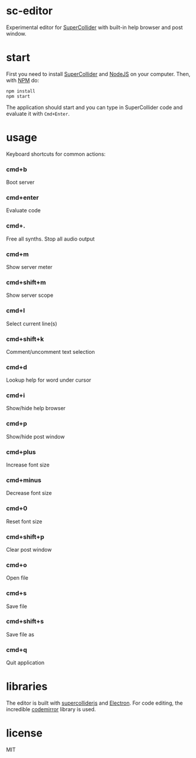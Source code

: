 # sc-editor

Experimental editor for [SuperCollider](https://github.com/supercollider/supercollider) with built-in help browser and post window.

# start

First you need to install [SuperCollider](https://github.com/supercollider/supercollider) and [NodeJS](https://nodejs.org/en/) on your computer. Then, with [NPM](https://www.npmjs.com/) do:

```
npm install
npm start
```

The application should start and you can type in SuperCollider code and evaluate it with `Cmd+Enter`.


# usage

Keyboard shortcuts for common actions:

### cmd+b
Boot server

### cmd+enter
Evaluate code

### cmd+.
Free all synths. Stop all audio output

### cmd+m
Show server meter

### cmd+shift+m
Show server scope

### cmd+l
Select current line(s)

### cmd+shift+k
Comment/uncomment text selection

### cmd+d
Lookup help for word under cursor

### cmd+i
Show/hide help browser

### cmd+p
Show/hide post window

### cmd+plus
Increase font size

### cmd+minus
Decrease font size

### cmd+0
Reset font size

### cmd+shift+p
Clear post window

### cmd+o
Open file

### cmd+s
Save file

### cmd+shift+s
Save file as

### cmd+q
Quit application

# libraries

The editor is built with [supercolliderjs](https://github.com/crucialfelix/supercolliderjs) and [Electron](https://electronjs.org/docs). For code editing, the incredible [codemirror](https://codemirror.net/) library is used.


# license

MIT
